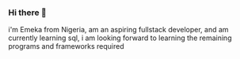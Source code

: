 ### Hi there 👋

i'm Emeka from Nigeria, am an aspiring fullstack developer, and am currently learning sql, i am looking forward to learning the remaining programs and frameworks required
